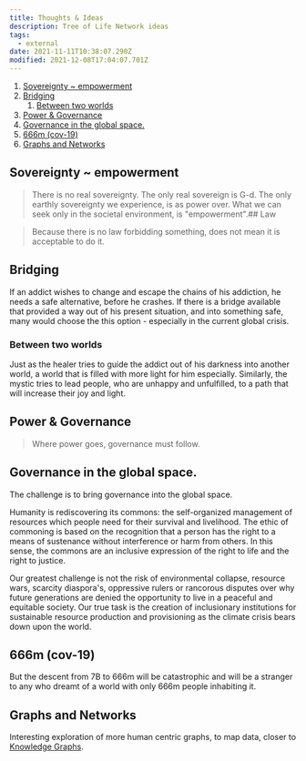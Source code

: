 ```yaml
---
title: Thoughts & Ideas
description: Tree of Life Network ideas
tags:
  - external
date: 2021-11-11T10:38:07.290Z
modified: 2021-12-08T17:04:07.701Z
---
```


1. [Sovereignty ~ empowerment](#sovereignty--empowerment)
2. [Bridging](#bridging)
   1. [Between two worlds](#between-two-worlds)
3. [Power & Governance](#power--governance)
4. [Governance in the global space.](#governance-in-the-global-space)
5. [666m (cov-19)](#666m-cov-19)
6. [Graphs and Networks](#graphs-and-networks)

## Sovereignty ~ empowerment

> There is no real sovereignty. The only real sovereign is G-d. The only earthly sovereignty we experience, is as power over. What we can seek only in the societal environment, is "empowerment".## Law

> Because there is no law forbidding something, does not mean it is acceptable to do it.

## Bridging

If an addict wishes to change and escape the chains of his addiction, he needs a safe alternative, before he crashes. If there is a bridge available that provided a way out of his present situation, and into something safe, many would choose the this option - especially in the current global crisis.

### Between two worlds

Just as the healer tries to guide the addict out of his darkness into another world, a world that is filled with more light for him especially. Similarly, the mystic tries to lead people, who are unhappy and unfulfilled, to a path that will increase their joy and light.

## Power & Governance

> Where power goes, governance must follow.

## Governance in the global space.

The challenge is to bring governance into the global space.

Humanity is rediscovering its commons: the self-organized management of resources which people need for their survival and livelihood. The ethic of commoning is based on the recognition that a person has the right to a means of sustenance without interference or harm from others. In this sense, the commons are an inclusive expression of the right to life and the right to justice.

Our greatest challenge is not the risk of environmental collapse, resource wars, scarcity diaspora's, oppressive rulers or rancorous disputes over why future generations are denied the opportunity to live in a peaceful and equitable society. Our true task is the creation of inclusionary institutions for sustainable resource production and provisioning as the climate crisis bears down upon the world.

## 666m (cov-19)

But the descent from 7B to 666m will be catastrophic and will be a stranger to any who dreamt of a world with only 666m people inhabiting it.

## Graphs and Networks

Interesting exploration of more human centric graphs, to map data, closer to [Knowledge Graphs](https://shapeofdata.wordpress.com/2013/08/13/graphs-and-networks/comment-page-1/).
